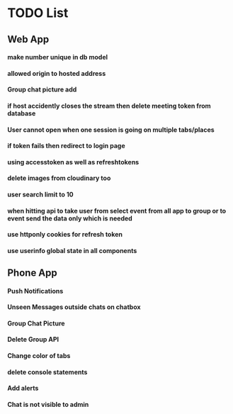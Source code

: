 # TODO List

## Web App

#### make number unique in db model
#### allowed origin to hosted address
#### Group chat picture add
#### if host accidently closes the stream then delete meeting token from database
#### User cannot open when one session is going on multiple tabs/places
#### if token fails then redirect to login page
#### using accesstoken as well as refreshtokens
#### delete images from cloudinary too
#### user search limit to 10
#### when hitting api to take user from select event from all app to group or to event send the data only which is needed
#### use httponly cookies for refresh token
#### use userinfo global state in all components

## Phone App

#### Push Notifications
#### Unseen Messages outside chats on chatbox
#### Group Chat Picture
#### Delete Group API
#### Change color of tabs
#### delete console statements
#### Add alerts 
#### Chat is not visible to admin
